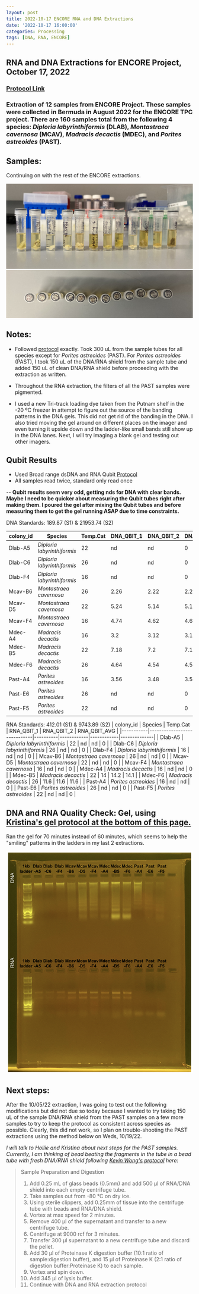 ```yaml
---
layout: post
title: 2022-10-17 ENCORE RNA and DNA Extractions
date: '2022-10-17 16:00:00'
categories: Processing
tags: [DNA, RNA, ENCORE]
---
```


## RNA and DNA Extractions for ENCORE Project, October 17, 2022

### [Protocol Link](https://zdellaert.github.io/ZD_Putnam_Lab_Notebook/Protocols_Zymo_Quick_DNA_RNA_Miniprep_Plus/)

### Extraction of 12 samples from ENCORE Project. These samples were collected in Bermuda in August 2022 for the ENCORE TPC project. There are 160 samples total from the following 4 species: *Diploria labyrinthiformis* (DLAB), *Montastraea cavernosa* (MCAV), *Madracis decactis* (MDEC), and *Porites astreoides* (PAST).

## Samples:
Continuing on with the rest of the ENCORE extractions.

![22022-10-17-tubes.JPG](https://github.com/zdellaert/ZD_Putnam_Lab_Notebook/blob/master/images/samples/2022-10-17-tubes.JPG?raw=true)
![2022-10-17-caps.JPG](https://github.com/zdellaert/ZD_Putnam_Lab_Notebook/blob/master/images/samples/2022-10-17-caps.JPG?raw=true)

## Notes:
- Followed [protocol](https://zdellaert.github.io/ZD_Putnam_Lab_Notebook/Protocols_Zymo_Quick_DNA_RNA_Miniprep_Plus/) exactly. Took 300 uL from the sample tubes for all species except for *Porites astreoides* (PAST). For *Porites astreoides* (PAST), I took 150 uL of the DNA/RNA shield from the sample tube and added 150 uL of clean DNA/RNA shield before proceeding with the extraction as written.

- Throughout the RNA extraction, the filters of all the PAST samples were pigmented.

- I used a new Tri-track loading dye taken from the Putnam shelf in the -20 ºC freezer in attempt to figure out the source of the banding patterns in the DNA gels. This did not get rid of the banding in the DNA. I also tried moving the gel around on different places on the imager and even turning it upside down and the ladder-like small bands still show up in the DNA lanes. Next, I will try imaging a blank gel and testing out other imagers.

## Qubit Results
 - Used Broad range dsDNA and RNA Qubit [Protocol](https://meschedl.github.io/MESPutnam_Open_Lab_Notebook/Qubit-Protocol/)
 - All samples read twice, standard only read once

 -- **Qubit results seem very odd, getting nds for DNA with clear bands. Maybe I need to be quicker about measuring the Qubit tubes right after making them. I poured the gel after mixing the Qubit tubes and before measuring them to get the gel running ASAP due to time constraints.**

 DNA Standards: 189.87 (S1) & 21953.74 (S2)

| colony_id | Species                     | Temp.Cat | DNA_QBIT_1 | DNA_QBIT_2 | DNA_QBIT_AVG |
|-----------|-----------------------------|----------|------------|------------|--------------|
| Dlab-A5   | *Diploria labyrinthiformis* | 22       | nd         | nd         | 0            |
| Dlab-C6   | *Diploria labyrinthiformis* | 26       | nd         | nd         | 0            |
| Dlab-F4   | *Diploria labyrinthiformis* | 16       | nd         | nd         | 0            |
| Mcav-B6   | *Montastraea cavernosa*     | 26       | 2.26       | 2.22       | 2.24         |
| Mcav-D5   | *Montastraea cavernosa*     | 22       | 5.24       | 5.14       | 5.19         |
| Mcav-F4   | *Montastraea cavernosa*     | 16       | 4.74       | 4.62       | 4.68         |
| Mdec-A4   | *Madracis decactis*         | 16       | 3.2        | 3.12       | 3.16         |
| Mdec-B5   | *Madracis decactis*         | 22       | 7.18       | 7.2        | 7.19         |
| Mdec-F6   | *Madracis decactis*         | 26       | 4.64       | 4.54       | 4.59         |
| Past-A4   | *Porites astreoides*        | 16       | 3.56       | 3.48       | 3.52         |
| Past-E6   | *Porites astreoides*        | 26       | nd         | nd         | 0            |
| Past-F5   | *Porites astreoides*        | 22       | nd         | nd         | 0            |

 RNA Standards: 412.01 (S1) & 9743.89 (S2)
| colony_id | Species                     | Temp.Cat | RNA_QBIT_1 | RNA_QBIT_2 | RNA_QBIT_AVG |
|-----------|-----------------------------|----------|------------|------------|--------------|
| Dlab-A5   | *Diploria labyrinthiformis* | 22       | nd         | nd         | 0            |
| Dlab-C6   | *Diploria labyrinthiformis* | 26       | nd         | nd         | 0            |
| Dlab-F4   | *Diploria labyrinthiformis* | 16       | nd         | nd         | 0            |
| Mcav-B6   | *Montastraea cavernosa*     | 26       | nd         | nd         | 0            |
| Mcav-D5   | *Montastraea cavernosa*     | 22       | nd         | nd         | 0            |
| Mcav-F4   | *Montastraea cavernosa*     | 16       | nd         | nd         | 0            |
| Mdec-A4   | *Madracis decactis*         | 16       | nd         | nd         | 0            |
| Mdec-B5   | *Madracis decactis*         | 22       | 14         | 14.2       | 14.1         |
| Mdec-F6   | *Madracis decactis*         | 26       | 11.6       | 11.6       | 11.6         |
| Past-A4   | *Porites astreoides*        | 16       | nd         | nd         | 0            |
| Past-E6   | *Porites astreoides*        | 26       | nd         | nd         | 0            |
| Past-F5   | *Porites astreoides*        | 22       | nd         | nd         | 0            |

## DNA and RNA Quality Check: Gel, using [Kristina's gel protocol at the bottom of this page.](https://zdellaert.github.io/ZD_Putnam_Lab_Notebook/Protocols_Zymo_Quick_DNA_RNA_Miniprep_Plus/)

Ran the gel for 70 minutes instead of 60 minutes, which seems to help the "smiling" patterns in the ladders in my last 2 extractions.

![2022-10-17-gel.JPG](https://github.com/zdellaert/ZD_Putnam_Lab_Notebook/blob/master/images/gels/2022-10-17-gel.JPG?raw=true)


## Next steps:

After the 10/05/22 extraction, I was going to test out the following modifications but did not due so today because I wanted to try taking 150 uL of the sample DNA/RNA shield from the PAST samples on a few more samples to try to keep the protocol as consistent across species as possible. Clearly, this did not work, so I plan on trouble-shooting the PAST extractions using the method below on Weds, 10/19/22.


*I will talk to Hollie and Kristina about next steps for the PAST samples. Currently, I am thinking of bead beating the fragments in the tube in a bead tube with fresh DNA/RNA shield following [Kevin Wong's protocol](https://kevinhwong1.github.io/KevinHWong_Notebook/20201027-DNA-RNA-Extractions-Porites-July-Bleaching-Experiment/) here:*

> Sample Preparation and Digestion
> 1. Add 0.25 mL of glass beads (0.5mm) and add 500 μl of RNA/DNA shield into each empty centrifuge tube.
> 2. Take samples out from -80 °C on dry ice.
> 3. Using sterile clippers, add 0.25mm of tissue into the centrifuge tube with beads and RNA/DNA shield.
> 4. Vortex at max speed for 2 minutes.
> 5. Remove 400 μl of the supernatant and transfer to a new centrifuge tube.
> 6. Centrifuge at 9000 rcf for 3 minutes.
> 7. Transfer 300 μl supernatant to a new centrifuge tube and discard the pellet.
> 8. Add 30 μl of Proteinase K digestion buffer (10:1 ratio of sample:digestion buffer), and 15 μl of Proteinase K (2:1 ratio of digestion buffer:Proteinase K) to each sample.
> 9. Vortex and spin down.
> 10. Add 345 μl of lysis buffer.
> 11. Continue with DNA and RNA extraction protocol
